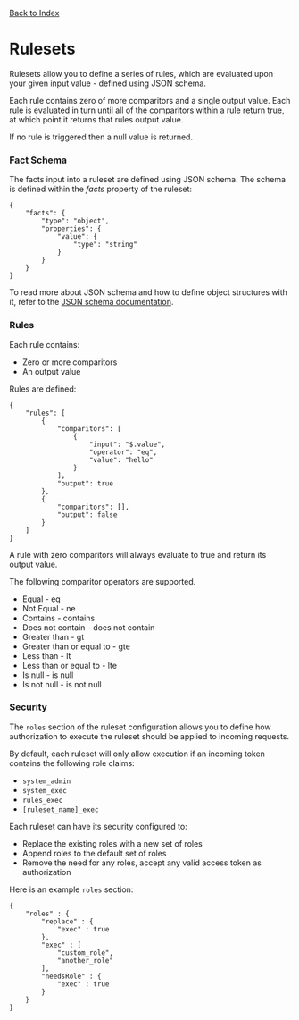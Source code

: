 [Back to Index](/documentation)

# Rulesets

Rulesets allow you to define a series of rules, which are evaluated upon your given input value - defined using JSON schema.

Each rule contains zero of more comparitors and a single output value. Each rule is evaluated in turn until all of the comparitors within a rule return true, at which point it returns that rules output value.

If no rule is triggered then a null value is returned.

### Fact Schema

The facts input into a ruleset are defined using JSON schema. The schema is defined within the *facts* property of the ruleset:

```
{
    "facts": {
        "type": "object",
        "properties": {
            "value": {
                "type": "string"
            }
        }
    }
}
```

To read more about JSON schema and how to define object structures with it, refer to the [JSON schema documentation](https://json-schema.org/).

### Rules

Each rule contains:

*   Zero or more comparitors
*   An output value

Rules are defined:

```
{
	"rules": [
        {
            "comparitors": [
                {
                    "input": "$.value",
                    "operator": "eq",
                    "value": "hello"
                }
            ],
            "output": true
        },
        {
            "comparitors": [],
            "output": false
        }
    ]
}
```

A rule with zero comparitors will always evaluate to true and return its output value.

The following comparitor operators are supported.

*   Equal - eq
*   Not Equal - ne
*   Contains - contains
*   Does not contain - does not contain
*   Greater than - gt
*   Greater than or equal to - gte
*   Less than - lt
*   Less than or equal to - lte
*   Is null - is null
*   Is not null - is not null

### Security

The `roles` section of the ruleset configuration allows you to define how authorization to execute the ruleset should be applied to incoming requests.

By default, each ruleset will only allow execution if an incoming token contains the following role claims:

*   `system_admin`
*   `system_exec`
*   `rules_exec`
*   `[ruleset_name]_exec`

Each ruleset can have its security configured to:

* Replace the existing roles with a new set of roles
* Append roles to the default set of roles
* Remove the need for any roles, accept any valid access token as authorization

Here is an example `roles` section:

```
{
    "roles" : {
        "replace" : {
            "exec" : true
        },
        "exec" : [
            "custom_role",
            "another_role"
        ],
        "needsRole" : {
            "exec" : true
        }
    }
}
```